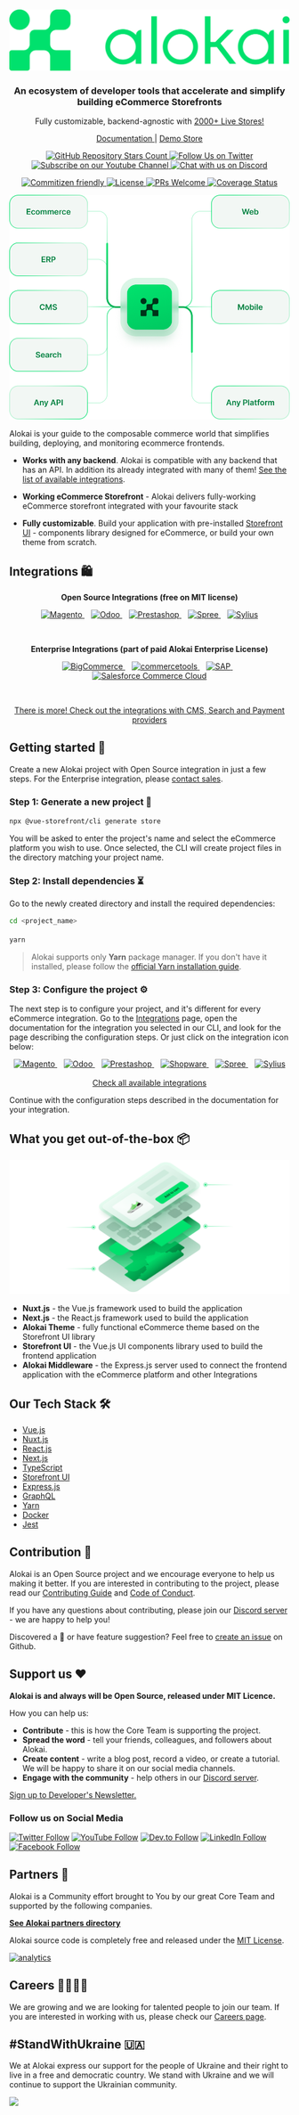 <br />
<p align="center">
  <img src="./_readme/Logo.png" alt="Alokai" />
</p>

<h3 align="center">
  <strong>An ecosystem of developer tools that accelerate and simplify building eCommerce Storefronts</strong>
</h3>
<p align="center">
    Fully customizable, backend-agnostic with     <a href="https://www.vuestorefront.io/live-projects/?utm_source=github.com&utm_medium=referral&utm_campaign=readme">
          2000+ Live Stores!
    </a>
</p>

<p align="center">
     <a href="https://docs.vuestorefront.io/v2/">
        Documentation
    </a> |
    <a href="https://demo.vuestorefront.io/">
        Demo Store 
    </a>
</p>

<p align="center">

</p>

<p align="center">
  <a href="https://github.com/vuestorefront/vue-storefront/">
    <img alt="GitHub Repository Stars Count" src="https://img.shields.io/github/stars/vuestorefront/vue-storefront?style=social" />
  </a>
    <a href="https://twitter.com/vsfdevelopers">
        <img alt="Follow Us on Twitter" src="https://img.shields.io/twitter/follow/VSFdevelopers?style=social" />
    </a>
    <a href="https://www.youtube.com/c/VueStorefront">
        <img alt="Subscribe on our Youtube Channel" src="https://img.shields.io/youtube/channel/subscribers/UCkm1F3Cglty3CE1QwKQUhhg?style=social" />
    </a>
    <a href="https://discord.vuestorefront.io/">
        <img alt="Chat with us on Discord" src="https://img.shields.io/discord/770285988244750366?label=join%20discord&logo=Discord&logoColor=white" />
    </a>
</p>
<p align="center">
    <a href="http://commitizen.github.io/cz-cli/">
        <img alt="Commitizen friendly" src="https://img.shields.io/badge/commitizen-friendly-brightgreen.svg" />
    </a>
    <a href="https://github.com/vuestorefront/vue-storefront">
        <img alt="License" src="https://img.shields.io/github/license/vuestorefront/vue-storefront" />
    </a>
    <a href="https://github.com/vuestorefront/vue-storefront/pulls">
        <img alt="PRs Welcome" src="https://img.shields.io/badge/PRs-welcome-brightgreen.svg" />
    </a>
    <a href="https://coveralls.io/github/vuestorefront/vue-storefront/?branch=next">
        <img alt="Coverage Status" src="https://coveralls.io/repos/github/vuestorefront/vue-storefront/badge.svg?branch=next" />
    </a>
</p>

![Hero image](./_readme/HeroImage.png)

Alokai is your guide to the composable commerce world that simplifies building, deploying, and monitoring ecommerce frontends.

- **Works with any backend**. Alokai is compatible with any backend that has an API. In addition its already integrated with many of them! [See the list of available integrations](https://docs.vuestorefront.io/v2/integrations/#ecommerce-platforms).

- **Working eCommerce Storefront** - Alokai delivers fully-working eCommerce storefront integrated with your favourite stack

- **Fully customizable**. Build your application with pre-installed [Storefront UI](https://github.com/vuestorefront/storefront-ui) - components library designed for eCommerce, or build your own theme from scratch.

## **Integrations** 🛍️

<p align="center">
  <strong>Open Source Integrations (free on MIT license)</strong>
</p>

<p align="center" valign="middle">
  <a title="Magento" target="_blank" href="https://github.com/vuestorefront/magento2">
        <img alt="Magento" width="75" src="https://user-images.githubusercontent.com/1626923/156659008-edbd2bed-74d5-4f0d-8a4a-eab56c283d24.png" />
    </a>
  &nbsp;&nbsp;
    <a title="Odoo" target="_blank" href="https://github.com/vuestorefront-community/odoo">
        <img alt="Odoo" width="75" src="https://user-images.githubusercontent.com/1626923/156659136-55c8d696-febd-410e-ab72-b217e9e745e6.png" />
    </a>
    &nbsp;&nbsp;
    <a title="Prestashop" target="_blank" href="https://github.com/vuestorefront-community/prestashop">
        <img alt="Prestashop" width="75" src="https://user-images.githubusercontent.com/1626923/156659137-d857ad24-f23f-4c80-ac56-4ef6c0721274.png" />
    </a>
    &nbsp;&nbsp;
    <a title="Spree" target="_blank" href="https://github.com/vuestorefront/spree">
        <img alt="Spree" width="75" src="https://user-images.githubusercontent.com/1626923/156659147-5576eb2f-4cf8-4610-8631-18d03e3f52de.png" />
    </a>
    &nbsp;&nbsp;
    <a title="Sylius" target="_blank" href="https://github.com/vuestorefront-community/sylius">
        <img alt="Sylius" width="75" src="https://user-images.githubusercontent.com/1626923/161141058-8f6a4a8e-2c6f-402e-b19b-892c7acec77f.png" />
    </a>
 </p>
 <br />
<p align="center">
  <strong>Enterprise Integrations (part of paid Alokai Enterprise License)</strong>
</p>

<p align="center" valign="middle">
    <a title="BigCommerce" target="_blank" href="https://docs.vuestorefront.io/integrations/bigcommerce/">
        <img alt="BigCommerce" width="75" src="https://user-images.githubusercontent.com/1626923/156659123-12a987f5-a590-4971-810e-7594defc48f5.png" />
    </a>
    &nbsp;&nbsp;
    <a title="commercetools" target="_blank" href="https://docs.vuestorefront.io/integrations/commercetools/">
        <img alt="commercetools" width="75" src="https://user-images.githubusercontent.com/1626923/156658926-532f44bd-f178-4bd9-ae72-1ca7d9984f57.png" />
    </a>
    &nbsp;&nbsp;
    <a title="SAP" target="_blank" href="https://github.com/vuestorefront/integrations/sapcc/">
        <img alt="SAP" width="75" src="https://docs.vuestorefront.io/v2/integrations-logos/thumbnails/sap-commerce-cloud.png" />
    </a>
  &nbsp;&nbsp;
      <a title="Salesforce Commerce Cloud" target="_blank" href="https://docs.vuestorefront.io/integrations/sfcc/">
        <img alt="Salesforce Commerce Cloud" width="75" src="https://user-images.githubusercontent.com/74229951/218112081-8f8bfcb3-9f53-4add-9d5e-8899c505e526.png" />
    </a>


</p>


<br />
<p align="center">
  <a target="_blank" href="https://docs.vuestorefront.io/v2/integrations/">There is more! Check out the integrations with CMS, Search and Payment providers</a>
</p>

## **Getting started** 🚀
Create a new Alokai project with Open Source integration in just a few steps. For the Enterprise integration, please [contact sales](https://vuestorefront.io/contact/sales).

### **Step 1: Generate a new project** 🧰

```bash
npx @vue-storefront/cli generate store
```

You will be asked to enter the project's name and select the eCommerce platform you wish to use. Once selected, the CLI will create project files in the directory matching your project name.

### **Step 2: Install dependencies** ⏳

Go to the newly created directory and install the required dependencies:


```bash
cd <project_name>

yarn
```

> Alokai supports only **Yarn** package manager. If you don't have it installed, please follow the [official Yarn installation guide](https://yarnpkg.com/getting-started/install).

### **Step 3: Configure the project** ⚙️

The next step is to configure your project, and it's different for every eCommerce integration. Go to the [Integrations](https://docs.vuestorefront.io/v2/integrations/) page, open the documentation for the integration you selected in our CLI, and look for the page describing the configuration steps. Or just click on the integration icon below:

<!-- add icons for integrations leading to docs -->
<p align="center" valign="middle">
    <a title="Magento" target="_blank" href="https://docs.vuestorefront.io/magento/installation-setup/configure-magento.html">
        <span valign="center">
            <img alt="Magento" width="55" src="https://user-images.githubusercontent.com/1626923/156659008-edbd2bed-74d5-4f0d-8a4a-eab56c283d24.png" />
        </span>
     </a>
    &nbsp;&nbsp;
    <a title="Odoo" target="_blank" href="https://docs.vuestorefront.io/odoo/">
    <span valign="center">
        <img alt="Odoo" width="55" src="https://user-images.githubusercontent.com/1626923/156659136-55c8d696-febd-410e-ab72-b217e9e745e6.png" />
    </span>
    </a>
    &nbsp;&nbsp;
    <a title="Prestashop" target="_blank" href="https://docs.vuestorefront.io/prestashop/guide/getting-started.html">
        <img alt="Prestashop" width="55" src="https://user-images.githubusercontent.com/1626923/156659137-d857ad24-f23f-4c80-ac56-4ef6c0721274.png" />
    </a>
    &nbsp;&nbsp;
    <a title="Shopware" target="_blank" href="https://shopware-pwa-docs.vuestorefront.io/">
        <img alt="Shopware" width="55" src="https://user-images.githubusercontent.com/1626923/156659145-d98ea807-872c-42a9-8fdb-4c4f30a68895.png" />
    </a>
    &nbsp;&nbsp;
    <a title="Spree" target="_blank" href="https://docs.vuestorefront.io/spree/guide/getting-started.html">
        <img alt="Spree" width="55" src="https://user-images.githubusercontent.com/1626923/156659147-5576eb2f-4cf8-4610-8631-18d03e3f52de.png" />
    </a>
    &nbsp;&nbsp;
    <a title="Sylius" target="_blank" href="https://github.com/vuestorefront-community/sylius">
        <img alt="Sylius" width="55" src="https://user-images.githubusercontent.com/1626923/161141058-8f6a4a8e-2c6f-402e-b19b-892c7acec77f.png" />
    </a>
<br /><br />
  <a target="_blank" href="https://docs.vuestorefront.io/v2/integrations/#ecommerce-platforms">Check all available integrations</a>
</p>

Continue with the configuration steps described in the documentation for your integration.

## **What you get out-of-the-box** 📦

<p align="center">
  <img alt="Alokai Architecture" src="./_readme/Ootb.png">
</p>

- **Nuxt.js** - the Vue.js framework used to build the application
- **Next.js** - the React.js framework used to build the application
- **Alokai Theme** - fully functional eCommerce theme based on the Storefront UI library
- **Storefront UI** - the Vue.js UI components library used to build the frontend application
- **Alokai Middleware** - the Express.js server used to connect the frontend application with the eCommerce platform and other Integrations

## **Our Tech Stack** 🛠

- [Vue.js](https://vuejs.org/)
- [Nuxt.js](https://nuxtjs.org/)
- [React.js](https://react.dev/)
- [Next.js](https://nextjs.org/)
- [TypeScript](https://www.typescriptlang.org/)
- [Storefront UI](https://storefrontui.io/)
- [Express.js](https://expressjs.com/)
- [GraphQL](https://graphql.org/)
- [Yarn](https://yarnpkg.com/)
- [Docker](https://www.docker.com/)
- [Jest](https://jestjs.io/)

## **Contribution** 🤝

Alokai is an Open Source project and we encourage everyone to help us making it better. If you are interested in contributing to the project, please read our [Contributing Guide](https://github.com/vuestorefront/.github/blob/main/CONTRIBUTING.md) and [Code of Conduct](https://github.com/vuestorefront/.github/blob/main//CODE_OF_CONDUCT.md).

If you have any questions about contributing, please join our [Discord server](https://discord.vuestorefront.io/) - we are happy to help you!

Discovered a 🐜 or have feature suggestion? Feel free to [create an issue](https://github.com/vuestorefront/vue-storefront/issues/new/choose) on Github.

## **Support us** ❤️

**Alokai is and always will be Open Source, released under MIT Licence.**

How you can help us:

- **Contribute** - this is how the Core Team is supporting the project.
- **Spread the word** - tell your friends, colleagues, and followers about Alokai.
- **Create content** - write a blog post, record a video, or create a tutorial. We will be happy to share it on our social media channels.
- **Engage with the community** - help others in our [Discord server](https://discord.vuestorefront.io/).

<a target="_blank" href="https://vuestorefront.io/developer-newsletter">Sign up to Developer's Newsletter.</a>

### **Follow us on Social Media**

[![Twitter Follow](https://img.shields.io/twitter/follow/VSFdevelopers?style=social)](https://twitter.com/VSFdevelopers)
[![YouTube Follow](https://img.shields.io/badge/YouTube-Follow-black?style=social&logo=youtube)](https://www.youtube.com/c/VueStorefront)
[![Dev.to Follow](https://img.shields.io/badge/DEV.to-Follow-black?style=social&logo=dev.to)](https://dev.to/vue-storefront)
[![LinkedIn Follow](https://img.shields.io/badge/LinkedIn-Follow-black?style=social&logo=linkedin)](https://www.linkedin.com/company/vue-storefront/)
[![Facebook Follow](https://img.shields.io/badge/Facebook-Follow-black?style=social&logo=facebook)](https://www.facebook.com/vuestorefront)

## **Partners** 💪

Alokai is a Community effort brought to You by our great Core Team and supported by the following companies.

[**See Alokai partners directory**](https://www.vuestorefront.io/partner-agencies?utm_source=github.com&utm_medium=referral&utm_campaign=readme)

Alokai source code is completely free and released under the [MIT License](https://github.com/vuestorefront/vue-storefront/blob/master/LICENSE).

[![analytics](http://www.google-analytics.com/collect?v=1&t=pageview&_s=1&dl=https%3A%2F%2Fgithub.com%2FDivanteLtd%2Fvue-storefront&_u=MAC~&cid=1757014354.1393964045&tid=UA-108235765-10)]()
## **Careers** 👩‍💻👨‍💻

We are growing and we are looking for talented people to join our team. If you are interested in working with us, please check our [Careers page](https://vuestorefront.io/careers).

## **#StandWithUkraine** 🇺🇦

We at Alokai express our support for the people of Ukraine and their right to live in a free and democratic country. We stand with Ukraine and we will continue to support the Ukrainian community.

<a href="https://supportukrainenow.org/" target="_blank">
    <img src="https://gcdnb.pbrd.co/images/bDfmujNpxjxy.png?o=1" />
</a>
